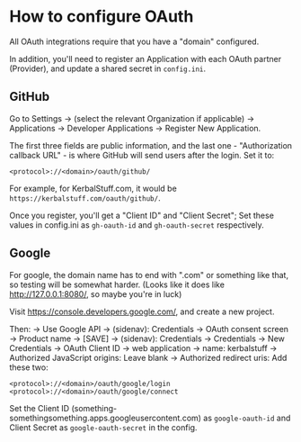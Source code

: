 # How to configure OAuth

All OAuth integrations require that you have a "domain" configured.

In addition, you'll need to register an Application with each OAuth partner
(Provider), and update a shared secret in `config.ini`.

## GitHub

Go to Settings -> (select the relevant Organization if applicable) ->
Applications -> Developer Applications -> Register New Application.

The first three fields are public information, and the last one - "Authorization
 callback URL" - is where GitHub will send users after the login. Set it to:

    <protocol>://<domain>/oauth/github/

For example, for KerbalStuff.com, it would be `https://kerbalstuff.com/oauth/github/`.

Once you register, you'll get a "Client ID" and "Client Secret"; Set these values
in config.ini as `gh-oauth-id` and `gh-oauth-secret` respectively.

## Google

For google, the domain name has to end with ".com" or something like that, so
testing will be somewhat harder.
(Looks like it does like http://127.0.0.1:8080/, so maybe you're in luck)

Visit https://console.developers.google.com/, and create a new project.

Then:
-> Use Google API
-> (sidenav): Credentials
-> OAuth consent screen
-> Product name
-> [SAVE]
-> (sidenav): Credentials
-> Credentials
-> New Credentials -> OAuth Client ID
-> web application
-> name: kerbalstuff
-> Authorized JavaScript origins: Leave blank
-> Authorized redirect uris: Add these two:

    <protocol>://<domain>/oauth/google/login
    <protocol>://<domain>/oauth/google/connect

Set the Client ID (something-somethingsomething.apps.googleusercontent.com) as
`google-oauth-id` and Client Secret as `google-oauth-secret` in the config.

